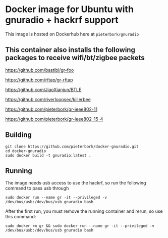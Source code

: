# Docker image for Ubuntu with gnuradio + hackrf support

This image is hosted on Dockerhub here at `pieterbork/gnuradio`

## This container also installs the following packages to receive wifi/bt/zigbee packets

https://github.com/bastibl/gr-foo

https://github.com/rftap/gr-rftap

https://github.com/JiaoXianjun/BTLE

https://github.com/riverloopsec/killerbee

https://github.com/pieterbork/gr-ieee802-11

https://github.com/pieterbork/gr-ieee802-15-4

## Building
    git clone https://github.com/pieterbork/docker-gnuradio.git
    cd docker-gnuradio
    sudo docker build -t gnuradio:latest .


## Running
The image needs usb access to use the hackrf, so run the following command to pass usb through
 
    sudo docker run --name gr -it --privileged -v /dev/bus/usb:/dev/bus/usb gnuradio bash

After the first run, you must remove the running container and rerun, so use this command:

    sudo docker rm gr && sudo docker run --name gr -it --privileged -v /dev/bus/usb:/dev/bus/usb gnuradio bash

